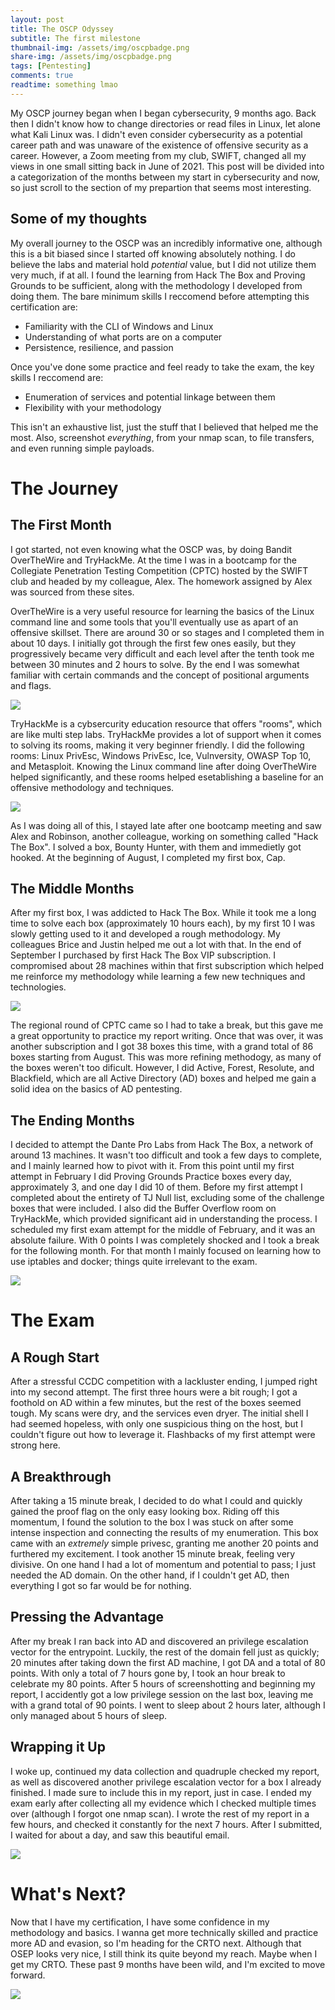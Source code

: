 ```yaml
---
layout: post
title: The OSCP Odyssey
subtitle: The first milestone
thumbnail-img: /assets/img/oscpbadge.png
share-img: /assets/img/oscpbadge.png
tags: [Pentesting]
comments: true
readtime: something lmao
---
```

My OSCP journey began when I began cybersecurity, 9 months ago. Back then I didn't know how to change directories or read files in Linux, let alone what Kali Linux was. I didn't even consider cybersecurity as a potential career path and was unaware of the existence of offensive security as a career. However, a Zoom meeting from my club, SWIFT, changed all my views in one small sitting back in June of 2021. This post will be divided into a categorization of the months between my start in cybersecurity and now, so just scroll to the section of my prepartion that seems most interesting.

## Some of my thoughts

My overall journey to the OSCP was an incredibly informative one, although this is a bit biased since I started off knowing absolutely nothing. I do believe the labs and material hold *potential* value, but I did not utilize them very much, if at all. I found the learning from Hack The Box and Proving Grounds to be sufficient, along with the methodology I developed from doing them. The bare minimum skills I reccomend before attempting this certification are:

- Familiarity with the CLI of Windows and Linux
- Understanding of what ports are on a computer
- Persistence, resilience, and passion

Once you've done some practice and feel ready to take the exam, the key skills I reccomend are:

- Enumeration of services and potential linkage between them
- Flexibility with your methodology

This isn't an exhaustive list, just the stuff that I believed that helped me the most. Also, screenshot *everything*, from your nmap scan, to file transfers, and even running simple payloads.

# The Journey

## The First Month

I got started, not even knowing what the OSCP was, by doing Bandit OverTheWire and TryHackMe. At the time I was in a bootcamp for the Collegiate Penetration Testing Competition (CPTC) hosted by the SWIFT club and headed by my colleague, Alex. The homework assigned by Alex was sourced from these sites.

OverTheWire is a very useful resource for learning the basics of the Linux command line and some tools that you'll eventually use as apart of an offensive skillset. There are around 30 or so stages and I completed them in about 10 days. I initially got through the first few ones easily, but they progressively became very difficult and each level after the tenth took me between 30 minutes and 2 hours to solve. By the end I was somewhat familiar with certain commands and the concept of positional arguments and flags.

<img src="https://github.com/susMdT/secondsite.github.io/blob/master/assets/img/banditlogo.png?raw=true" class="mx-auto d-block" unselectable="on" />

TryHackMe is a cybsercurity education resource that offers "rooms", which are like multi step labs. TryHackMe provides a lot of support when it comes to solving its rooms, making it very beginner friendly. I did the following rooms: Linux PrivEsc, Windows PrivEsc, Ice, Vulnversity, OWASP Top 10, and Metasploit. Knowing the Linux command line after doing OverTheWire helped significantly, and these rooms helped esetablishing a baseline for an offensive methodology and techniques.

<img src="https://github.com/susMdT/secondsite.github.io/blob/master/assets/img/tryhackmelogo.png?raw=true" class="mx-auto d-block" unselectable="on" />

As I was doing all of this, I stayed late after one bootcamp meeting and saw Alex and Robinson, another colleague, working on something called "Hack The Box". I solved a box, Bounty Hunter, with them and immedietly got hooked. At the beginning of August, I completed my first box, Cap.

## The Middle Months

After my first box, I was addicted to Hack The Box. While it took me a long time to solve each box (approximately 10 hours each), by my first 10 I was slowly getting used to it and developed a rough methodology. My colleagues Brice and Justin helped me out a lot with that. In the end of September I purchased by first Hack The Box VIP subscription. I compromised about 28 machines within that first subscription which helped me reinforce my methodology while learning a few new techniques and technologies.

<img src="https://github.com/susMdT/secondsite.github.io/blob/master/assets/img/htblogo2.png?raw=true" class="mx-auto d-block" unselectable="on" />

The regional round of CPTC came so I had to take a break, but this gave me a great opportunity to practice my report writing. Once that was over, it was another subscription and I got 38 boxes this time, with a grand total of 86 boxes starting from August. This was more refining methodogy, as many of the boxes weren't too dificult. However, I did Active, Forest, Resolute, and Blackfield, which are all Active Directory (AD) boxes and helped me gain a solid idea on the basics of AD pentesting.

## The Ending Months

I decided to attempt the Dante Pro Labs from Hack The Box, a network of around 13 machines. It wasn't too difficult and took a few days to complete, and I mainly learned how to pivot with it. From this point until my first attempt in February I did Proving Grounds Practice boxes every day, approximately 3, and one day I did 10 of them. Before my first attempt I completed about the entirety of TJ Null list, excluding some of the challenge boxes that were included. I also did the Buffer Overflow room on TryHackMe, which provided significant aid in understanding the process. I scheduled my first exam attempt for the middle of February, and it was an absolute failure. With 0 points I was completely shocked and I took a break for the following month. For that month I mainly focused on learning how to use iptables and docker; things quite irrelevant to the exam. 

<img src="https://github.com/susMdT/secondsite.github.io/blob/master/assets/img/fail.png?raw=true" class="mx-auto d-block" unselectable="on" />

# The Exam

## A Rough Start

After a stressful CCDC competition with a lackluster ending, I jumped right into my second attempt. The first three hours were a bit rough; I got a foothold on AD within a few minutes, but the rest of the boxes  seemed tough. My scans were dry, and the services even dryer. The initial shell I had seemed hopeless, with only one suspicious thing on the host, but I couldn't figure out how to leverage it. Flashbacks of my first attempt were strong here.

## A Breakthrough

After taking a 15 minute break, I decided to do what I could and quickly gained the proof flag on the only easy looking box. Riding off this momentum, I found the solution to the box I was stuck on after some intense inspection and connecting the results of my enumeration. This box came with an *extremely* simple privesc, granting me another 20 points and furthered my excitement. I took another 15 minute break, feeling very divisive. On one hand I had a lot of momentum and potential to pass; I just needed the AD domain. On the other hand, if I couldn't get AD, then everything I got so far would be for nothing.

## Pressing the Advantage

After my break I ran back into AD and discovered an privilege escalation vector for the entrypoint. Luckily, the rest of the domain fell just as quickly; 20 minutes after taking down the first AD machine, I got DA and a total of 80 points. With only a total of 7 hours gone by, I took an hour break to celebrate my 80 points. After 5 hours of screenshotting and beginning my report, I accidently got a low privilege session on the last box, leaving me with a grand total of 90 points. I went to sleep about 2 hours later, although I only managed about 5 hours of sleep.

## Wrapping it Up

I woke up, continued my data collection and quadruple checked my report, as well as discovered another privilege escalation vector for a box I already finished. I made sure to include this in my report, just in case. I ended my exam early after collecting all my evidence which I checked multiple times over (although I forgot one nmap scan). I wrote the rest of my report in a few hours, and checked it constantly for the next 7 hours. After I submitted, I waited for about a day, and saw this beautiful email.

<img src="https://github.com/susMdT/secondsite.github.io/blob/master/assets/img/pass.jpg?raw=true" class="mx-auto d-block" unselectable="on" />

# What's Next?

Now that I have my certification, I have some confidence in my methodology and basics. I wanna get more technically skilled and practice more AD and evasion, so I'm heading for the CRTO next. Although that OSEP looks very nice, I still think its quite beyond my reach. Maybe when I get my CRTO. These past 9 months have been wild, and I'm excited to move forward.

<img src="https://github.com/susMdT/secondsite.github.io/blob/master/assets/img/crtobadge.png?raw=true" class="mx-auto d-block" unselectable="on" />
